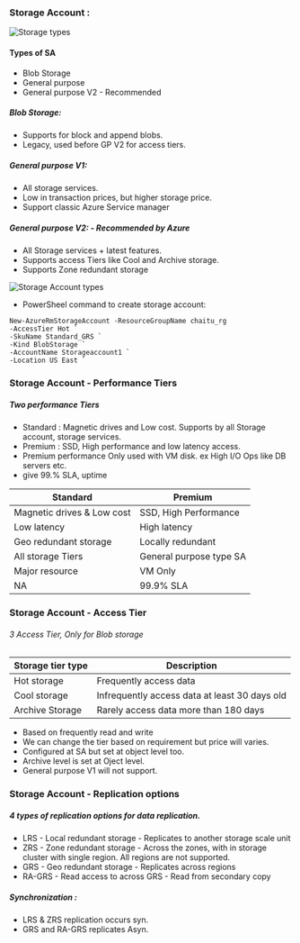 ### Storage Account :

![Storage types](https://azuretrainings.files.wordpress.com/2019/06/storageaccountkinds.jpg)

#### Types of SA
- Blob Storage
- General purpose
- General purpose V2 - Recommended 

##### Blob Storage:
- Supports for block and append blobs.
- Legacy, used before GP V2 for access tiers.

##### General purpose V1:
- All storage services.
- Low in transaction prices, but higher storage price.
- Support classic Azure Service manager

##### General purpose V2: - Recommended by Azure
- All Storage services + latest features. 
- Supports access Tiers like Cool and Archive storage.
- Supports Zone redundant storage

![Storage Account types](https://www.edureka.co/community/?qa=blob&qa_blobid=12800761455423777756)


- PowerSheel command to create storage account:
```
New-AzureRmStorageAccount -ResourceGroupName chaitu_rg
-AccessTier Hot `
-SkuName Standard_GRS `
-Kind BlobStorage `
-AccountName Storageaccount1 `
-Location US East `
```
### Storage Account - Performance Tiers
##### Two performance Tiers
- Standard : Magnetic drives and Low cost. Supports by all Storage account, storage services. 
- Premium : SSD, High performance and low latency access. 
- Premium performance Only used with VM disk. ex High I/O Ops like DB servers etc.
- give 99.% SLA, uptime

Standard | Premium
---|---
Magnetic drives & Low cost|SSD, High Performance
Low latency|High latency
Geo redundant storage|Locally redundant
All storage Tiers| General purpose type SA
Major resource |VM Only
NA | 99.9% SLA

### Storage Account - Access Tier
###### 3 Access Tier, Only for Blob storage

Storage tier type|Description
---|---
Hot storage| Frequently access data
Cool storage| Infrequently access data at least 30 days old
Archive Storage| Rarely access data more than 180 days

- Based on frequently read and write
- We can change the tier based on requirement but price will varies. 
- Configured at SA but set at object level too.
- Archive level is set at Oject level.
- General purpose V1 will not support.

### Storage Account - Replication options
##### 4 types of replication options for data replication.

- LRS - Local redundant storage - Replicates to another storage scale unit 
- ZRS - Zone redundant storage - Across the zones, with in storage cluster with single region. All regions are not supported.
- GRS - Geo redundant storage - Replicates across regions
- RA-GRS - Read access to across GRS - Read from secondary copy

##### Synchronization :
- LRS & ZRS replication occurs syn.
- GRS and RA-GRS replicates Asyn.
